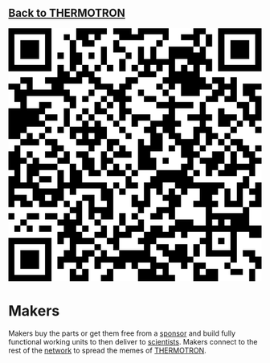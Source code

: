 ## [Back to THERMOTRON](../)

![](../qrcodes/makers-qrcode.png)

# Makers

Makers buy the parts or get them free from a [sponsor](../sponsors/) and build fully functional working units to then deliver to [scientists](../scientists/).  Makers connect to the rest of the [network](../network/) to spread the memes of [THERMOTRON](../).